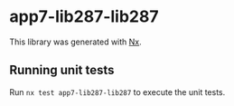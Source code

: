 # app7-lib287-lib287

This library was generated with [Nx](https://nx.dev).

## Running unit tests

Run `nx test app7-lib287-lib287` to execute the unit tests.
